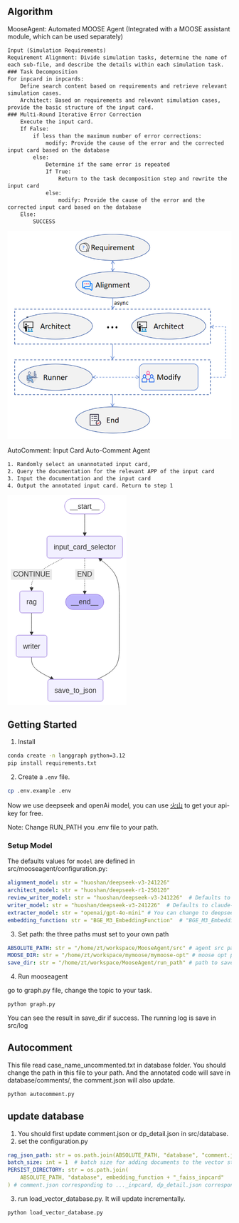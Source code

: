 ## Algorithm
MooseAgent: Automated MOOSE Agent (Integrated with a MOOSE assistant module, which can be used separately)
```plaintext
Input (Simulation Requirements)
Requirement Alignment: Divide simulation tasks, determine the name of each sub-file, and describe the details within each simulation task.
### Task Decomposition
For inpcard in inpcards:
    Define search content based on requirements and retrieve relevant simulation cases.
    Architect: Based on requirements and relevant simulation cases, provide the basic structure of the input card.
### Multi-Round Iterative Error Correction
    Execute the input card.
    If False:
        if less than the maximum number of error corrections:
            modify: Provide the cause of the error and the corrected input card based on the database
        else:
            Determine if the same error is repeated
            If True:
                Return to the task decomposition step and rewrite the input card
            else:
                modify: Provide the cause of the error and the corrected input card based on the database
    Else:
        SUCCESS
```

![agentflow](static/agentflow.png)

AutoComment: Input Card Auto-Comment Agent
```plaintext
1. Randomly select an unannotated input card,
2. Query the documentation for the relevant APP of the input card
3. Input the documentation and the input card
4. Output the annotated input card. Return to step 1
```
![autocommentflow](static/autocomment.png)
## Getting Started
1. Install

```bash
conda create -n langgraph python=3.12
pip install requirements.txt
```


2. Create a `.env` file.

```bash
cp .env.example .env
```
Now we use deepseek and openAi model, you can use [火山](https://console.volcengine.com/) to get your api-key for free.

Note: Change RUN_PATH you .env file to your path.
### Setup Model

The defaults values for `model` are defined in src/mooseagent/configuration.py:

```yaml
alignment_model: str = "huoshan/deepseek-v3-241226"
architect_model: str = "huoshan/deepseek-r1-250120"
review_writer_model: str = "huoshan/deepseek-v3-241226"  # Defaults to claude-3-7-sonnet-latest
writer_model: str = "huoshan/deepseek-v3-241226"  # Defaults to claude-3-5-sonnet-latest
extracter_model: str = "openai/gpt-4o-mini" # You can change to deepseek v3 if you don't have openai key.
embedding_function: str = "BGE_M3_EmbeddingFunction"  # "BGE_M3_EmbeddingFunction"  # Defaults to BGE_M3_EmbeddingFunction
```

3. Set path: the three paths must set to your own path
```yaml
ABSOLUTE_PATH: str = "/home/zt/workspace/MooseAgent/src" # agent src path
MOOSE_DIR: str = "/home/zt/workspace/mymoose/mymoose-opt" # moose opt path
save_dir: str = "/home/zt/workspace/MooseAgent/run_path" # path to save input card and result
```
4. Run mooseagent

go to graph.py file, change the topic to your task.

```bash
python graph.py
```
You can see the result in save_dir if success. The running log is save in src/log

## Autocomment
This file read case_name_uncommented.txt in database folder. You should change the path in this file to your path. And the annotated code will save in database/comments/, the comment.json will also update.
```bash
python autocomment.py
```
## update database
1. You should first update comment.json or dp_detail.json in src/database.
2. set the configuration.py
```yaml
rag_json_path: str = os.path.join(ABSOLUTE_PATH, "database", "comment.json")  # comment.json
batch_size: int = 1  # batch size for adding documents to the vector store
PERSIST_DIRECTORY: str = os.path.join(
    ABSOLUTE_PATH, "database", embedding_function + "_faiss_inpcard"
) # comment.json corresponding to ..._inpcard, dp_detail.json corresponding to ..._dp
```
3. run load_vector_database.py. It will update incrementally.
```bash
python load_vector_database.py
```

